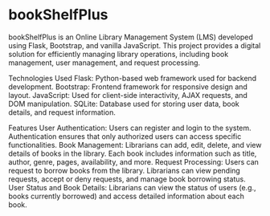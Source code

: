 # bookShelfPlus

bookShelfPlus is an Online Library Management System (LMS) developed using Flask, Bootstrap, and vanilla JavaScript. This project provides a digital solution for efficiently managing library operations, including book management, user management, and request processing.

Technologies Used
Flask: Python-based web framework used for backend development.
Bootstrap: Frontend framework for responsive design and layout.
JavaScript: Used for client-side interactivity, AJAX requests, and DOM manipulation.
SQLite: Database used for storing user data, book details, and request information.

Features
User Authentication: Users can register and login to the system. Authentication ensures that only authorized users can access specific functionalities.
Book Management: Librarians can add, edit, delete, and view details of books in the library. Each book includes information such as title, author, genre, pages, availability, and more.
Request Processing: Users can request to borrow books from the library. Librarians can view pending requests, accept or deny requests, and manage book borrowing status.
User Status and Book Details: Librarians can view the status of users (e.g., books currently borrowed) and access detailed information about each book.
